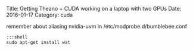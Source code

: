 Title: Getting Theano + CUDA working on a laptop with two GPUs
Date: 2016-01-17
Category: cuda

remember about aliasing nvidia-uvm in /etc/modprobe.d/bumblebee.conf

    :::shell
    sudo apt-get install wat
